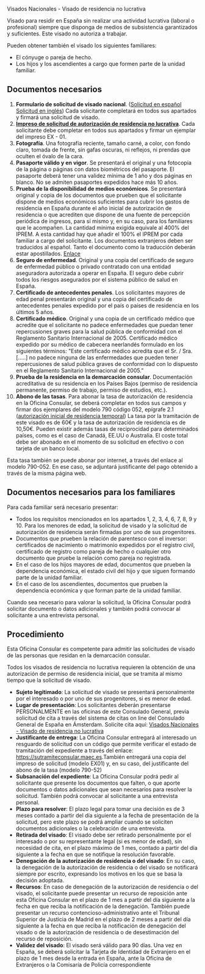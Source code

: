  Visados Nacionales - Visado de residencia no lucrativa

  Visado para residir en España sin realizar una actividad lucrativa (laboral o profesional) siempre que disponga de medios de subsistencia garantizados y suficientes. Este visado no autoriza a trabajar. 

 Pueden obtener también el visado los siguientes familiares: 

 * El cónyuge o pareja de hecho.
* Los hijos y los ascendientes a cargo que formen parte de la unidad familiar.

 Documentos necesarios
---------------------

 1. **Formulario de solicitud de visado nacional**. ([Solicitud en español](https://www.exteriores.gob.es/DocumentosAuxiliaresSC/Pa%C3%ADses%20Bajos/AMSTERDAM%20%28C%29/SolicitudNacionalES.pdf) [Solicitud en inglés](https://www.exteriores.gob.es/DocumentosAuxiliaresSC/Pa%C3%ADses%20Bajos/AMSTERDAM%20%28C%29/SolicitudNacionalEN.pdf)) Cada solicitante completará en todos sus apartados y firmará una solicitud de visado.
2. **[Impreso de solicitud de autorización de residencia no lucrativa](https://extranjeros.inclusion.gob.es/ficheros/Modelos_solicitudes/mod_solicitudes2/01-Formulario_residencia_no_lucrativa.pdf)**. Cada solicitante debe completar en todos sus apartados y firmar un ejemplar del impreso EX - 01.
3. **Fotografía**. Una fotografía reciente, tamaño carné, a color, con fondo claro, tomada de frente, sin gafas oscuras, ni reflejos, ni prendas que oculten el óvalo de la cara.
4. **Pasaporte válido y en vigor**. Se presentará el original y una fotocopia de la página o páginas con datos biométricos del pasaporte. El pasaporte deberá tener una validez mínima de 1 año y dos páginas en blanco. No se admiten pasaportes expedidos hace más 10 años.
5. **Prueba de la disponibilidad de medios económicos**. Se presentará original y copia de los documentos que prueben que el solicitante dispone de medios económicos suficientes para cubrir los gastos de residencia en España durante el año inicial de autorización de residencia o que acrediten que dispone de una fuente de percepción periódica de ingresos, para sí mismo y, en su caso, para los familiares que le acompañen. La cantidad mínima exigida equivale al 400% del IPREM. A esta cantidad hay que añadir el 100% el IPREM por cada familiar a cargo del solicitante. Los documentos extranjeros deben ser traducidos al español. Tanto el documento como la traducción deberán estar apostillados. [Enlace](https://www.rechtspraak.nl/onderwerpen/apostille-legalisatie)
6. **Seguro de enfermedad**. Original y una copia del certificado de seguro de enfermedad público o privado contratado con una entidad aseguradora autorizada a operar en España. El seguro debe cubrir todos los riesgos asegurados por el sistema público de salud en España.
7. **Certificado de antecedentes penales**. Los solicitantes mayores de edad penal presentarán original y una copia del certificado de antecedentes penales expedido por el país o países de residencia en los últimos 5 años.
8. **Certificado médico**. Original y una copia de un certificado médico que acredite que el solicitante no padece enfermedades que puedan tener repercusiones graves para la salud pública de conformidad con el Reglamento Sanitario Internacional de 2005. Certificado médico expedido por su médico de cabecera neerlandés formulado en los siguientes términos: "Este certificado médico acredita que el Sr. / Sra. […..] no padece ninguna de las enfermedades que pueden tener repercusiones de salud pública graves de conformidad con lo dispuesto en el Reglamento Sanitario Internacional de 2005.”
9. **Prueba de la residencia en la demarcación consular**. Documentación acreditativa de su residencia en los Países Bajos (permiso de residencia permanente, permiso de trabajo, permiso de estudios, etc.).
10. **Abono de las tasas**. Para abonar la tasa de autorización de residencia en la Oficina Consular, se deberá completar en todos sus campos y firmar dos ejemplares del modelo 790 código 052, epígrafe 2.1 ([autorización inicial de residencia temporal](https://sede.administracionespublicas.gob.es/pagina/index/directorio/tasa052)) La tasa por la tramitación de este visado es de 60€ y la tasa de autorización de residencia es de 10,50€. Pueden existir además tasas de reciprocidad para determinados países, como es el caso de Canadá, EE.UU o Australia. El coste total debe ser abonado en el momento de su solicitud en efectivo o con tarjeta de un banco local.

 Esta tasa también se puede abonar por internet, a través del enlace al modelo 790-052. En ese caso, se adjuntará justificante del pago obtenido a través de la misma página web.

 Documentos necesarios para los familiares
-----------------------------------------

 Para cada familiar será necesario presentar: 

 * Todos los requisitos mencionados en los apartados 1, 2, 3, 4, 6, 7, 8, 9 y 10. Para los menores de edad, la solicitud de visado y la solicitud de autorización de residencia serán firmadas por uno de sus progenitores.
* Documentos que prueben la relación de parentesco con el inversor: certificados de nacimiento o matrimonio expedidos por el registro civil, certificado de registro como pareja de hecho o cualquier otro documento que pruebe la relación como pareja no registrada.
* En el caso de los hijos mayores de edad, documentos que prueben la dependencia económica, el estado civil del hijo y que siguen formando parte de la unidad familiar.
* En el caso de los ascendientes, documentos que prueben la dependencia económica y que forman parte de la unidad familiar.

 Cuando sea necesario para valorar la solicitud, la Oficina Consular podrá solicitar documento o datos adicionales y también podrá convocar al solicitante a una entrevista personal.

 Procedimiento
-------------

 Esta Oficina Consular es competente para admitir las solicitudes de visado de las personas que residan en la demarcación consular. 

 Todos los visados de residencia no lucrativa requieren la obtención de una autorización de permiso de residencia inicial, que se tramita al mismo tiempo que la solicitud de visado.

 * **Sujeto legitimado**: La solicitud de visado se presentará personalmente por el interesado o por uno de sus progenitores, si es menor de edad.
* **Lugar de presentación**: Los solicitantes deberán presentarse PERSONALMENTE en las oficinas de este Consulado General, previa solicitud de cita a través del sistema de citas on line del Consulado General de España en Ámsterdam. Solicite cita aquí:  [Visados Nacionales - Visado de residencia no lucrativa](https://app.bookitit.com/es/hosteds/widgetdefault/2c6277fc2bf43562ccce5c647ff1db4eb#datetime)
* **Justificante de entrega**: La Oficina Consular entregará al interesado un resguardo de solicitud con un código que permite verificar el estado de tramitación del expediente a través del enlace: <https://sutramiteconsular.maec.es>.También entregará una copia del impreso de solicitud (modelo EX01) y, en su caso, del justificante del abono de la tasa (modelo 790-52)
* **Subsanación del expediente**: La Oficina Consular podrá pedir al solicitante que presente los documentos que falten, o que aporte documentos o datos adicionales que sean necesarios para resolver la solicitud. También podrá convocar al solicitante a una entrevista personal.
* **Plazo para resolver**: El plazo legal para tomar una decisión es de 3 meses contado a partir del día siguiente a la fecha de presentación de la solicitud, pero este plazo se podrá ampliar cuando se soliciten documentos adicionales o la celebración de una entrevista.
* **Retirada del visado**: El visado debe ser retirado personalmente por el interesado o por su representante legal (si es menor de edad), sin necesidad de cita, en el plazo máximo de 1 mes, contado a partir del día siguiente a la fecha en que se notifique la resolución favorable.
* **Denegación de la autorización de residencia o del visado**: En su caso, la denegación de la autorización de residencia o del visado se notificará siempre por escrito, expresando los motivos en los que se basa la decisión adoptada.
* **Recursos**: En caso de denegación de la autorización de residencia o del visado, el solicitante puede presentar un recurso de reposición ante esta Oficina Consular en el plazo de 1 mes a partir del día siguiente a la fecha en que reciba la notificación de la denegación. También puede presentar un recurso contencioso-administrativo ante el Tribunal Superior de Justicia de Madrid en el plazo de 2 meses a partir del día siguiente a la fecha en que reciba la notificación de denegación del visado o de la autorización de residencia o de desestimación del recurso de reposición.
* **Validez del visado**: El visado será válido para 90 días. Una vez en España, se deberá solicitar la Tarjeta de Identidad de Extranjero en el plazo de 1 mes desde la entrada en España, ante la Oficina de Extranjeros o la Comisaría de Policía correspondiente

  